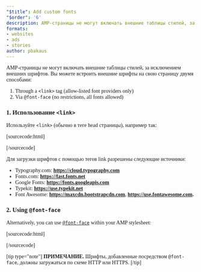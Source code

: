 ```yaml
---
"$title": Add custom fonts
"$order": '6'
description: AMP-страницы не могут включать внешние таблицы стилей, за исключением внешних шрифтов. Вы можете встроить внешние шрифты на свою страницу двумя способами...
formats:
- websites
- ads
- stories
author: pbakaus
---
```


AMP-страницы не могут включать внешние таблицы стилей, за исключением внешних шрифтов. Вы можете встроить внешние шрифты на свою страницу двумя способами:

1. Through a `<link>` tag (allow-listed font providers only)
2. Via `@font-face` (no restrictions, all fonts allowed)

### 1. Использование `<link>`

Используйте `<link>` (обычно в теге head страницы), например так:

[sourcecode:html]
<link rel="stylesheet" href="https://fonts.googleapis.com/css?family=Tangerine">
[/sourcecode]

Для загрузки шрифтов с помощью тегов link разрешены следующие источники:

- Typography.com: **https://cloud.typography.com**
- Fonts.com: **https://fast.fonts.net**
- Google Fonts: **https://fonts.googleapis.com**
- Typekit: **https://use.typekit.net**
- Font Awesome: **https://maxcdn.bootstrapcdn.com**, **https://use.fontawesome.com.**

### 2. Using `@font-face`

Alternatively, you can use [`@font-face`](https://developer.mozilla.org/en-US/docs/Web/CSS/@font-face) within your AMP stylesheet:

[sourcecode:html]
<style amp-custom>
  @font-face {
    font-family: "Bitstream Vera Serif Bold";
    src: url("https://somedomain.org/VeraSeBd.ttf");
  }

  body {
    font-family: "Bitstream Vera Serif Bold", serif;
  }
</style>
[/sourcecode]

[tip type="note"] **ПРИМЕЧАНИЕ.** Шрифты, добавленные посредством `@font-face`, должны загружаться по схеме HTTP или HTTPS. [/tip]
